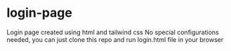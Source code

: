 # login-page
Login page created using html and tailwind css
No special configurations needed, you can just clone this repo and run login.html file in your browser
